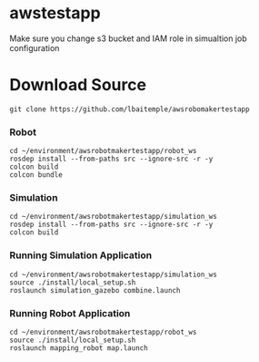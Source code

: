 # awstestapp
Make sure you change  s3 bucket and IAM role in simualtion job configuration

#  Download Source
```
git clone https://github.com/lbaitemple/awsrobomakertestapp
```

### Robot
```
cd ~/environment/awsrobotmakertestapp/robot_ws
rosdep install --from-paths src --ignore-src -r -y
colcon build
colcon bundle
```

### Simulation
```
cd ~/environment/awsrobotmakertestapp/simulation_ws
rosdep install --from-paths src --ignore-src -r -y
colcon build
```

### Running Simulation Application 

```
cd ~/environment/awsrobotmakertestapp/simulation_ws
source ./install/local_setup.sh
roslaunch simulation_gazebo combine.launch
```

### Running Robot Application 

```
cd ~/environment/awsrobotmakertestapp/robot_ws
source ./install/local_setup.sh
roslaunch mapping_robot map.launch
```
